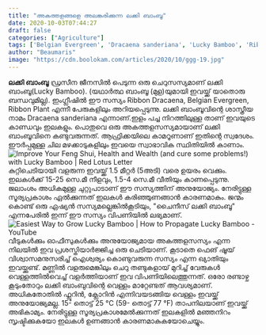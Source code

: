 ```yaml
---
title: "അകത്തളങ്ങളെ അലങ്കരിക്കുന്ന ലക്കി ബാംബൂ"
date: 2020-10-03T07:44:27
draft: false
categories: ["Agriculture"]
tags: ['Belgian Evergreen', 'Dracaena sanderiana', 'Lucky Bamboo', 'Ribbon Dracaena', 'Ribbon Plant']
author: "Beaumaris"
image: "https://cdn.boolokam.com/articles/2020/10/ggg-19.jpg"
---
```


**[](http://13.126.68.249/post-about-lucky-bamboo/289068/ggg-881)ലക്കി ബാംബൂ** ഡ്രസീന ജീനസിൽ പെടുന്ന ഒരു ചെറുസസ്യമാണ് ലക്കി ബാംബൂ(Lucky Bamboo). (യഥാർത്ഥ ബാംബൂ (മുള)യുമായി ഇവയ്ക്ക് യാതൊരു ബന്ധവുമില്ല). ഇംഗ്ലീഷിൽ ഈ സസ്യം Ribbon Dracaena, Belgian Evergreen, Ribbon Plant എന്നീ പേരുകളിലും അറിയപ്പെടുന്നു. ലക്കി ബാംബൂവിന്റെ ശാസ്ത്രീയ നാമം Dracaena sanderiana എന്നാണ്.ഇളം പച്ച നിറത്തിലുള്ള താണ് ഇവയുടെ കാണ്ഡവും ഇലകളും. പൊതുവെ ഒരു അകത്തളസസ്യമായാണ് ലക്കി ബാംബൂവിനെ കണ്ടുവരുന്നത്. ആഫ്രിക്കയിലെ കാമറൂണാണ് ഇതിന്റെ സ്വദേശം. ഈർപ്പമുള്ള ചില മഴക്കാടുകളിലും ഇവയെ സ്വാഭാവിക സ്ഥിതിയിൽ കാണാം. ![Improve Your Feng Shui, Health and Wealth \(and cure some problems!\) with Lucky  Bamboo | Red Lotus Letter](https://redlotusletter.com/wp-content/uploads/2015/01/lucky-bamboo-1024x512.jpg)കുറ്റിചെടിയായി വളരുന്ന ഇവയ്ക്ക് 1.5 മീറ്റർ (5അടി) വരെ ഉയരം വെക്കും. ഇലകൾക്ക് 15-25 സെ.മീ നീളവും, 1.5-4 സെ.മീ വീതിയും കാണപ്പെടുന്നു. ജലാംശം അധികമുള്ള ചുറ്റുപാടാണ് ഈ സസ്യത്തിന് അനുയോജ്യം. നേരിട്ടുള്ള സൂര്യപ്രകാശം ഏൽക്കുന്നത് ഇലകൾ കരിഞ്ഞുണങ്ങാൻ കാരണമാകും. ജന്മം കൊണ്ട് ഒരു ഏഷ്യൻ സസ്യമല്ലെങ്കിൽകൂടിയും, "ചൈനീസ് ലക്കി ബാംബൂ" എന്നപേരിൽ ഇന്ന് ഈ സസ്യം വിപണിയിൽ ലഭ്യമാണ്. ![Easiest Way to Grow Lucky Bamboo | How to Propagate Lucky Bamboo - YouTube](https://i.ytimg.com/vi/SooVG5VNzMk/maxresdefault.jpg)വീടുകൾക്കും ഓഫീസുകൾക്കും അനുയോജ്യമായ അകത്തളസസ്യം എന്ന നിലയിൽ ഇവ പ്രശസ്തിയാർജ്ജിച്ച ഒരു ചെടിയാണ്. കൂടാതെ ഫെങ് ഷൂയ് വിശ്വാസമനുസരിച്ച് ഐശ്വര്യം കൊണ്ടുവരുന്ന സസ്യം എന്ന ഖ്യാതിയും ഇവയ്ക്കുണ്ട്. മണ്ണിൽ വളരുമെങ്കിലും ചെറു തണ്ടുകളായ് മുറിച്ച് വേരുകൾ വെള്ളത്തിൽവെച്ച് വളർത്തിയാണ് ഇവ വിപണിയിലെത്തുന്നത്. ഒരോ രണ്ടാഴ്ച കൂടുംതോറും ലക്കി ബാംബുവിന്റെ വെള്ളം മാറ്റേണ്ടത് ആവശ്യമാണ്. അധികതോതിൽ ഫ്ലൂറിൻ, ക്ലോറിൻ എന്നിവയടങ്ങിയ വെള്ളം ഇവയ്ക്ക് അനുയോജ്യമല്ല. 15- തൊട്ട് 25 °C (59- തൊട്ട് 77 °F) താപനിലയാണ് ഇവയ്ക്ക് അഭികാമ്യം. നേരിട്ടുള്ള സൂര്യപ്രകാശമേൽക്കുന്നത് ഇലകളിൽ മഞ്ഞനിറം സൃഷ്ടിക്കുകയോ ഇലകൾ ഉണങ്ങാൻ കാരണമാകുകയോചെയ്യും.
